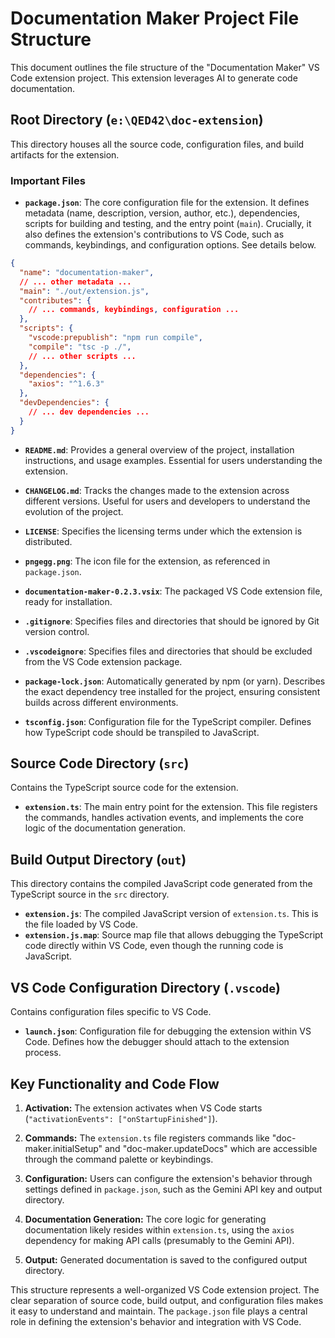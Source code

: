# Documentation Maker Project File Structure

This document outlines the file structure of the "Documentation Maker" VS Code extension project.  This extension leverages AI to generate code documentation.

## Root Directory (`e:\QED42\doc-extension`)

This directory houses all the source code, configuration files, and build artifacts for the extension.

### Important Files

* **`package.json`**:  The core configuration file for the extension.  It defines metadata (name, description, version, author, etc.), dependencies, scripts for building and testing, and the entry point (`main`).  Crucially, it also defines the extension's contributions to VS Code, such as commands, keybindings, and configuration options.  See details below.

```json
{
  "name": "documentation-maker",
  // ... other metadata ...
  "main": "./out/extension.js",
  "contributes": {
    // ... commands, keybindings, configuration ...
  },
  "scripts": {
    "vscode:prepublish": "npm run compile",
    "compile": "tsc -p ./",
    // ... other scripts ...
  },
  "dependencies": {
    "axios": "^1.6.3"
  },
  "devDependencies": {
    // ... dev dependencies ...
  }
}
```

* **`README.md`**:  Provides a general overview of the project, installation instructions, and usage examples.  Essential for users understanding the extension.

* **`CHANGELOG.md`**:  Tracks the changes made to the extension across different versions.  Useful for users and developers to understand the evolution of the project.

* **`LICENSE`**:  Specifies the licensing terms under which the extension is distributed.

* **`pngegg.png`**: The icon file for the extension, as referenced in `package.json`.

* **`documentation-maker-0.2.3.vsix`**: The packaged VS Code extension file, ready for installation.

* **`.gitignore`**: Specifies files and directories that should be ignored by Git version control.

* **`.vscodeignore`**: Specifies files and directories that should be excluded from the VS Code extension package.

* **`package-lock.json`**:  Automatically generated by npm (or yarn).  Describes the exact dependency tree installed for the project, ensuring consistent builds across different environments.

* **`tsconfig.json`**: Configuration file for the TypeScript compiler.  Defines how TypeScript code should be transpiled to JavaScript.


## Source Code Directory (`src`)

Contains the TypeScript source code for the extension.

* **`extension.ts`**: The main entry point for the extension.  This file registers the commands, handles activation events, and implements the core logic of the documentation generation.

## Build Output Directory (`out`)

This directory contains the compiled JavaScript code generated from the TypeScript source in the `src` directory.

* **`extension.js`**: The compiled JavaScript version of `extension.ts`. This is the file loaded by VS Code.
* **`extension.js.map`**: Source map file that allows debugging the TypeScript code directly within VS Code, even though the running code is JavaScript.


## VS Code Configuration Directory (`.vscode`)

Contains configuration files specific to VS Code.

* **`launch.json`**:  Configuration file for debugging the extension within VS Code.  Defines how the debugger should attach to the extension process.


## Key Functionality and Code Flow

1. **Activation:**  The extension activates when VS Code starts (`"activationEvents": ["onStartupFinished"]`).

2. **Commands:**  The `extension.ts` file registers commands like "doc-maker.initialSetup" and "doc-maker.updateDocs" which are accessible through the command palette or keybindings.

3. **Configuration:**  Users can configure the extension's behavior through settings defined in `package.json`, such as the Gemini API key and output directory.

4. **Documentation Generation:**  The core logic for generating documentation likely resides within `extension.ts`, using the `axios` dependency for making API calls (presumably to the Gemini API).

5. **Output:**  Generated documentation is saved to the configured output directory.


This structure represents a well-organized VS Code extension project. The clear separation of source code, build output, and configuration files makes it easy to understand and maintain. The `package.json` file plays a central role in defining the extension's behavior and integration with VS Code.

